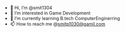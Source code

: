 - 👋 Hi, I’m @smit1304
- 👀 I’m interested in Game Development
- 🌱 I’m currently learning B.tech ComputerEnginerring
- 📫 How to reach me @smitp1030@gamil.com

<!---
smit1304/smit1304 is a ✨ special ✨ repository because its `README.md` (this file) appears on your GitHub profile.
You can click the Preview link to take a look at your changes.
--->
